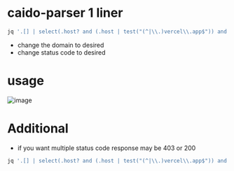 # caido-parser 1 liner 
```sh
jq '.[] | select(.host? and (.host | test("(^|\\.)vercel\\.app$")) and (.response? and .response.status_code == 200)) | .host + .path' 'filename.json'
```
- change the domain to desired
- change status code to desired
# usage
![image](https://github.com/user-attachments/assets/79e74fb9-ffa8-4c23-9bd2-dccd23c69654)

# Additional 
- if you want multiple status code response may be 403 or 200
```sh
jq '.[] | select(.host? and (.host | test("(^|\\.)vercel\\.app$")) and (.response? and (.response.status_code == 200 or .response.status_code == 403))) | .host + .path' 'filename.json'
```
